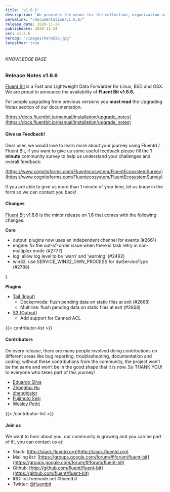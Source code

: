```yaml
---
title: 'v1.6.6'
description: 'We provides the means for the collection, organization and computerized retrieval of knowledgeand Lightweight Data Forwarder for Linux, BSD and OSX. We are proud to announce the availability of Fluent Bit v1.6.6.'
permalink: "/documentation/v1.6.6/"
release_date: 2020-11-24
publishdate: 2020-11-24
ver: v1.6.6
herobg: "/images/hero@2x.jpg"
latestVer: true
---
```


###### KNOWLEDGE BASE

### Release Notes v1.6.6

[Fluent Bit](https://fluentbit.io/) is a Fast and Lightweight Data Forwarder for Linux, BSD and OSX. We are proud to announce the availability of **Fluent Bit v1.6.6.**

For people upgrading from previous versions you **must read** the Upgrading Notes section of our documentation:

[https://docs.fluentbit.io/manual/installation/upgrade_notes](https://docs.fluentbit.io/manual/installation/upgrade_notes)

#### Give us Feedback!

Dear user, we would love to learn more about your journey using Fluentd / Fluent Bit, if you want to give us some useful feedback please fill the **1 minute** community survey to help us understand your challenges and overall feedback:

[https://www.cognitoforms.com/Fluentecosystem/FluentEcosystemSurvey](https://www.cognitoforms.com/Fluentecosystem/FluentEcosystemSurvey)

If you are able to give us more than 1 minute of your time, let us know in the form so we can contact you back!

#### Changes

[Fluent Bit](https://fluentbit.io) v1.6.6 is the minor release on 1.6 that comes with the following changes:


**Core**

* output: plugins now uses an independent channel for events (#2661)
* engine: fix the out-of-order issue when there is task retry in non-multiplex mode (#2777)
* log: allow log level to be ‘warn’ and ‘warning’ (#2492)
* win32: use SERVICE_WIN32_OWN_PROCESS for dwServiceType (#2788)

}

**Plugins**

* [Tail (Input)](https://docs.fluentbit.io/manual/pipeline/inputs/tail/)
  * Dockermode: flush pending data on static files at exit (#2668)
  * Multiline: flush pending data on static files at exit (#2668)
* [S3 (Output)](https://docs.fluentbit.io/manual/pipeline/outputs/s3/)
  * Add support for Canned ACL



{{< contributor-list >}}

#### Contributors

On every release, there are many people involved doing contributions on different areas like bug reporting, troubleshooting, documentation and coding, without these contributions from the community, the project won’t be the same and won’t be in the good shape that it is now. So THANK YOU! to everyone who takes part of this journey!

* [Eduardo Silva](https://github.com/edsiper)
* [Zhonghui Hu](https://github.com/zhonghui12)
* [zhanghjster](https://github.com/zhanghjster)
* [Fujimoto Seiji](https://github.com/fujimotos)
* [Wesley Pettit](https://github.com/PettitWesley)

{{< /contributor-list >}}

#### Join us

We want to hear about you, our community is growing and you can be part of it!, you can contact us at:

* Slack: [http://slack.fluentd.org](http://slack.fluentd.org)
* Mailing list: [https://groups.google.com/forum/#!forum/fluent-bit](https://groups.google.com/forum/#!forum/fluent-bit)
* Github: [http://github.com/fluent/fluent-bit](https://github.com/fluent/fluent-bit)
* IRC: irc.freenode.net #fluentbit
* Twitter: [@fluentbit](https://twitter.com/fluentbit)